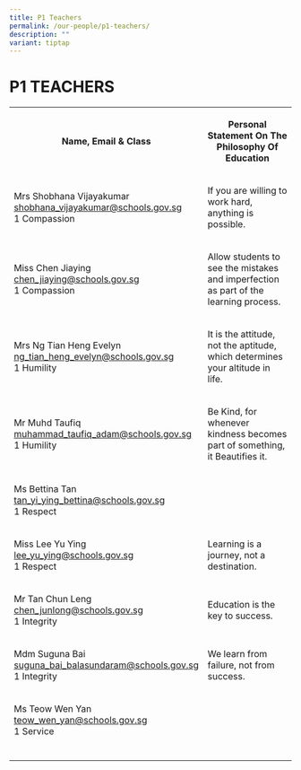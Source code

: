 ```yaml
---
title: P1 Teachers
permalink: /our-people/p1-teachers/
description: ""
variant: tiptap
---
```

<h1><strong>P1 TEACHERS</strong></h1><table><tbody><tr><th rowspan="1" colspan="1"><p>Name, Email &amp; Class</p></th><th rowspan="1" colspan="1"><p>Personal Statement On The Philosophy Of Education</p></th></tr><tr><td rowspan="1" colspan="1"><p>Mrs Shobhana Vijayakumar <br><a href="mailto:shobhana_vijayakumar@schools.gov.sg" rel="noopener noreferrer nofollow" target="_blank">shobhana_vijayakumar@schools.gov.sg</a> <br>1 Compassion</p></td><td rowspan="1" colspan="1"><p>If you are willing to work hard, anything is possible.</p></td></tr><tr><td rowspan="1" colspan="1"><p>Miss Chen Jiaying<br><a href="mailto:chen_jiaying@schools.gov.sg" rel="noopener noreferrer nofollow" target="_blank">chen_jiaying@schools.gov.sg</a> <br>1 Compassion</p></td><td rowspan="1" colspan="1"><p>Allow students to see the mistakes and imperfection as part of the learning process.</p></td></tr><tr><td rowspan="1" colspan="1"><p>Mrs Ng Tian Heng Evelyn<br><a href="mailto:ng_tian_heng_evelyn@schools.gov.sg" rel="noopener noreferrer nofollow" target="_blank">ng_tian_heng_evelyn@schools.gov.sg</a> <br>1 Humility</p></td><td rowspan="1" colspan="1"><p>It is the attitude, not the aptitude, which determines your altitude in life.</p></td></tr><tr><td rowspan="1" colspan="1"><p>Mr Muhd Taufiq<br><a href="mailto:muhammad_taufiq_adam@schools.gov.sg" rel="noopener noreferrer nofollow" target="_blank">muhammad_taufiq_adam@schools.gov.sg</a> <br>1 Humility</p></td><td rowspan="1" colspan="1"><p>Be Kind, for whenever kindness becomes part of something, it Beautifies it.</p></td></tr><tr><td rowspan="1" colspan="1"><p>Ms Bettina Tan<br><a href="mailto:tan_yi_ying_bettina@schools.gov.sg" rel="noopener noreferrer nofollow" target="_blank">tan_yi_ying_bettina@schools.gov.sg</a><br>1 Respect</p></td><td rowspan="1" colspan="1"><p></p></td></tr><tr><td rowspan="1" colspan="1"><p>Miss Lee Yu Ying<br><a href="mailto:lee_yu_ying@schools.gov.sg" rel="noopener noreferrer nofollow" target="_blank">lee_yu_ying@schools.gov.sg</a> <br>1 Respect</p></td><td rowspan="1" colspan="1"><p>Learning is a journey, not a destination.</p></td></tr><tr><td rowspan="1" colspan="1"><p>Mr Tan Chun Leng<br><a href="mailto:chen_junlong@schools.gov.sg" rel="noopener noreferrer nofollow" target="_blank">chen_junlong@schools.gov.sg</a> <br>1 Integrity</p></td><td rowspan="1" colspan="1"><p>Education is the key to success.</p></td></tr><tr><td rowspan="1" colspan="1"><p>Mdm Suguna Bai<br><a href="mailto:suguna_bai_balasundaram@schools.gov.sg" rel="noopener noreferrer nofollow" target="_blank">suguna_bai_balasundaram@schools.gov.sg</a><br>1 Integrity</p></td><td rowspan="1" colspan="1"><p>We learn from failure, not from success.</p></td></tr><tr><td rowspan="1" colspan="1"><p>Ms Teow Wen Yan <br><a href="mailto:teow_wen_yan@schools.gov.sg" rel="noopener noreferrer nofollow" target="_blank">teow_wen_yan@schools.gov.sg</a> <br>1 Service</p></td><td rowspan="1" colspan="1"><p></p></td></tr><tr><td rowspan="1" colspan="1"><p></p></td><td rowspan="1" colspan="1"><p></p></td></tr></tbody></table><p></p>